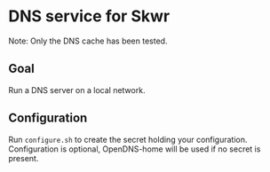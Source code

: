 # DNS service for Skwr

Note: Only the DNS cache has been tested.

## Goal
Run a DNS server on a local network.

## Configuration
Run `configure.sh` to create the secret holding your configuration.
Configuration is optional, OpenDNS-home will be used if no secret is present.

